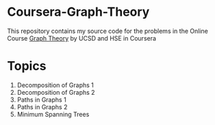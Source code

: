 # Coursera-Graph-Theory
This repository contains my source code for the problems in the Online Course [Graph Theory](https://www.coursera.org/learn/algorithms-on-graphs) by UCSD and HSE in Coursera

# Topics
1. Decomposition of Graphs 1
2. Decomposition of Graphs 2
3. Paths in Graphs 1
4. Paths in Graphs 2
5. Minimum Spanning Trees
